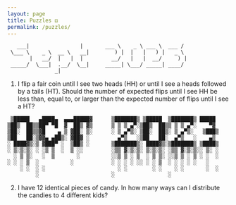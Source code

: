 ```yaml
---
layout: page
title: Puzzles ⚃
permalink: /puzzles/
---
```


```
   ___|                |       ___ \    _ \ ___ \  ___ /  
 \___ \    _ \  __ \   __|        ) |  |   |   ) |   _ \  
       |   __/  |   |  |         __/   |   |  __/     ) | 
 _____/  \___|  .__/  \__|     _____| \___/ _____| ____/  
               _|                                         
```

1. I flip a fair coin until I see two heads (HH) or until I see a heads followed by a tails (HT).
Should the number of expected flips until I see HH be less than, equal to, or larger than the expected 
number of flips until I see a HT?

```
 ▒█████   ▄████▄  ▄▄▄█████▓      ▒███████▒ ▒█████  ▒███████▒ █████ 
▒██▒  ██▒▒██▀ ▀█  ▓  ██▒ ▓▒      ▒ ▒ ▒ ▄▀░▒██▒  ██▒▒ ▒ ▒ ▄▀░    ▀▓ 
▒██░  ██▒▒▓█    ▄ ▒ ▓██░ ▒░      ░ ▒ ▄▀▒░ ▒██░  ██▒░ ▒ ▄▀▒░   ▒███▒ 
▒██   ██░▒▓▓▄ ▄██▒░ ▓██▓ ░         ▄▀▒   ░▒██   ██░  ▄▀▒   ░    ▄▒ 
░ ████▓▒░▒ ▓███▀ ░  ▒██▒ ░       ▒███████▒░ ████▓▒░▒███████▒ ▒████▒
░ ▒░▒░▒░ ░ ░▒ ▒  ░  ▒ ░░         ░▒▒ ▓░▒░▒░ ▒░▒░▒░ ░▒▒ ▓░▒░▒░░ ▒░ ░
  ░ ▒ ▒░   ░  ▒       ░          ░░▒ ▒ ░ ▒  ░ ▒ ▒░ ░░▒ ▒ ░ ▒ ░ ░  ░
░ ░ ░ ▒  ░          ░            ░ ░ ░ ░ ░░ ░ ░ ▒  ░ ░ ░ ░ ░   ░   
    ░ ░  ░ ░                       ░ ░        ░ ░    ░ ░       ░  ░
         ░                       ░                 ░               
```

2. I have 12 identical pieces of candy. In how many ways can I distribute the candies to 4 
different kids?